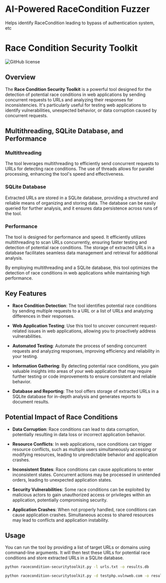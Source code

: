 # AI-Powered RaceCondition Fuzzer
Helps identify RaceCondition leading to bypass of authentication system, etc

# Race Condition Security Toolkit

![GitHub license](https://img.shields.io/badge/license-MIT-blue.svg)

## Overview

The **Race Condition Security Toolkit** is a powerful tool designed for the detection of potential race conditions in web applications by sending concurrent requests to URLs and analyzing their responses for inconsistencies. It's particularly useful for testing web applications to identify vulnerabilities, unexpected behavior, or data corruption caused by concurrent requests.

## Multithreading, SQLite Database, and Performance

### Multithreading
The tool leverages multithreading to efficiently send concurrent requests to URLs for detecting race conditions. The use of threads allows for parallel processing, enhancing the tool's speed and effectiveness.

### SQLite Database
Extracted URLs are stored in a SQLite database, providing a structured and reliable means of organizing and storing data. The database can be easily queried for further analysis, and it ensures data persistence across runs of the tool.

### Performance
The tool is designed for performance and speed. It efficiently utilizes multithreading to scan URLs concurrently, ensuring faster testing and detection of potential race conditions. The storage of extracted URLs in a database facilitates seamless data management and retrieval for additional analysis.

By employing multithreading and a SQLite database, this tool optimizes the detection of race conditions in web applications while maintaining high performance.

## Key Features

- **Race Condition Detection**: The tool identifies potential race conditions by sending multiple requests to a URL or a list of URLs and analyzing differences in their responses.

- **Web Application Testing**: Use this tool to uncover concurrent request-related issues in web applications, allowing you to proactively address vulnerabilities.

- **Automated Testing**: Automate the process of sending concurrent requests and analyzing responses, improving efficiency and reliability in your testing.

- **Information Gathering**: By detecting potential race conditions, you gain valuable insights into areas of your web application that may require further testing or code improvements to ensure consistent and reliable behavior.

- **Database and Reporting**: The tool offers storage of extracted URLs in a SQLite database for in-depth analysis and generates reports to document results.

## Potential Impact of Race Conditions

- **Data Corruption**: Race conditions can lead to data corruption, potentially resulting in data loss or incorrect application behavior.

- **Resource Conflicts**: In web applications, race conditions can trigger resource conflicts, such as multiple users simultaneously accessing or modifying resources, leading to unpredictable behavior and application crashes.

- **Inconsistent States**: Race conditions can cause applications to enter inconsistent states. Concurrent actions may be processed in unintended orders, leading to unexpected application states.

- **Security Vulnerabilities**: Some race conditions can be exploited by malicious actors to gain unauthorized access or privileges within an application, potentially compromising security.

- **Application Crashes**: When not properly handled, race conditions can cause application crashes. Simultaneous access to shared resources may lead to conflicts and application instability.

## Usage

You can run the tool by providing a list of target URLs or domains using command-line arguments. It will then test these URLs for potential race conditions and store extracted URLs in a SQLite database. 

```bash
python racecondition-securitytoolkit.py -l urls.txt -o results.db
```

```bash
python racecondition-securitytoolkit.py -d testphp.vulnweb.com -o results.db --report report.html
```
